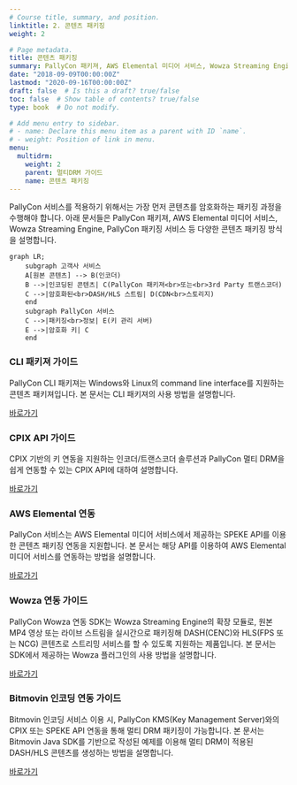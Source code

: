 ```yaml
---
# Course title, summary, and position.
linktitle: 2. 콘텐츠 패키징
weight: 2

# Page metadata.
title: 콘텐츠 패키징
summary: PallyCon 패키져, AWS Elemental 미디어 서비스, Wowza Streaming Engine, PallyCon 패키징 서비스 등 다양한 콘텐츠 패키징 방식을 설명합니다.
date: "2018-09-09T00:00:00Z"
lastmod: "2020-09-16T00:00:00Z"
draft: false  # Is this a draft? true/false
toc: false  # Show table of contents? true/false
type: book  # Do not modify.

# Add menu entry to sidebar.
# - name: Declare this menu item as a parent with ID `name`.
# - weight: Position of link in menu.
menu:
  multidrm:
    weight: 2
    parent: 멀티DRM 가이드
    name: 콘텐츠 패키징
---
```


PallyCon 서비스를 적용하기 위해서는 가장 먼저 콘텐츠를 암호화하는 패키징 과정을 수행해야 합니다. 아래 문서들은 PallyCon 패키져, AWS Elemental 미디어 서비스, Wowza Streaming Engine, PallyCon 패키징 서비스 등 다양한 콘텐츠 패키징 방식을 설명합니다.

```mermaid
graph LR;
    subgraph 고객사 서비스
    A[원본 콘텐츠] --> B(인코더)
    B -->|인코딩된 콘텐츠| C(PallyCon 패키져<br>또는<br>3rd Party 트랜스코더)
    C -->|암호화된<br>DASH/HLS 스트림| D(CDN<br>스토리지)
    end
    subgraph PallyCon 서비스
    C -->|패키징<br>정보| E(키 관리 서버)
    E -->|암호화 키| C
    end
```

<div class="row">
  <div class="col-sm-6">
    <div class="card">
      <div class="card-body">
        <h3 class="card-title">CLI 패키져 가이드</h3>
        <p class="card-text">PallyCon CLI 패키져는 Windows와 Linux의 command line interface를 지원하는 콘텐츠 패키져입니다. 본 문서는 CLI 패키져의 사용 방법을 설명합니다.</p>
        <a href="./cli-packager" class="btn btn-primary">바로가기</a>
      </div>
    </div>
  </div>
  <div class="col-sm-6">
    <div class="card">
      <div class="card-body">
        <h3 class="card-title">CPIX API 가이드</h3>
        <p class="card-text">CPIX 기반의 키 연동을 지원하는 인코더/트랜스코더 솔루션과 PallyCon 멀티 DRM을 쉽게 연동할 수 있는 CPIX API에 대하여 설명합니다.</p>
        <a href="./cpix-api" class="btn btn-primary">바로가기</a>
      </div>
    </div>
  </div>
  <div class="col-sm-6">
    <div class="card">
      <div class="card-body">
        <h3 class="card-title">AWS Elemental 연동</h3>
        <p class="card-text">PallyCon 서비스는 AWS Elemental 미디어 서비스에서 제공하는 SPEKE API를 이용한 콘텐츠 패키징 연동을 지원합니다. 본 문서는 해당 API를 이용하여 AWS Elemental 미디어 서비스를 연동하는 방법을 설명합니다.</p>
        <a href="./aws-elemental" class="btn btn-primary">바로가기</a>
      </div>
    </div>
  </div>
  <div class="col-sm-6">
    <div class="card">
      <div class="card-body">
        <h3 class="card-title">Wowza 연동 가이드</h3>
        <p class="card-text">PallyCon Wowza 연동 SDK는 Wowza Streaming Engine의 확장 모듈로, 원본 MP4 영상 또는 라이브 스트림을 실시간으로 패키징해 DASH(CENC)와 HLS(FPS 또는 NCG) 콘텐츠로 스트리밍 서비스를 할 수 있도록 지원하는 제품입니다. 본 문서는 SDK에서 제공하는 Wowza 플러그인의 사용 방법을 설명합니다.</p>
        <a href="./wowza-integration" class="btn btn-primary">바로가기</a>
      </div>
    </div>
  </div>
  <div class="col-sm-6">
    <div class="card">
      <div class="card-body">
        <h3 class="card-title">Bitmovin 인코딩 연동 가이드</h3>
        <p class="card-text">Bitmovin 인코딩 서비스 이용 시, PallyCon KMS(Key Management Server)와의 CPIX 또는 SPEKE API 연동을 통해 멀티 DRM 패키징이 가능합니다. 본 문서는 Bitmovin Java SDK를 기반으로 작성된 예제를 이용해 멀티 DRM이 적용된 DASH/HLS 콘텐츠를 생성하는 방법을 설명합니다.</p>
        <a href="./bitmovin-encoder-guide" class="btn btn-primary">바로가기</a>
      </div>
    </div>
  </div>
</div>
